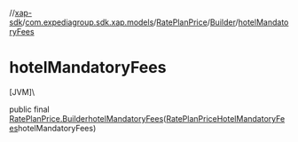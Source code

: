 //[xap-sdk](../../../../index.md)/[com.expediagroup.sdk.xap.models](../../index.md)/[RatePlanPrice](../index.md)/[Builder](index.md)/[hotelMandatoryFees](hotel-mandatory-fees.md)

# hotelMandatoryFees

[JVM]\

public final [RatePlanPrice.Builder](index.md)[hotelMandatoryFees](hotel-mandatory-fees.md)([RatePlanPriceHotelMandatoryFees](../../-rate-plan-price-hotel-mandatory-fees/index.md)hotelMandatoryFees)
